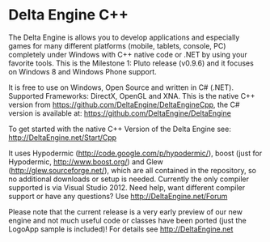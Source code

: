 Delta Engine C++
================

The Delta Engine is allows you to develop applications and especially games for many different platforms (mobile, tablets, console, PC) completely under Windows with C++ native code or .NET by using your favorite tools. This is the Milestone 1: Pluto release (v0.9.6) and it focuses on Windows 8 and Windows Phone support.

It is free to use on Windows, Open Source and written in C# (.NET). Supported Frameworks: DirectX, OpenGL and XNA. This is the native C++ version from https://github.com/DeltaEngine/DeltaEngineCpp, the C# version is available at: https://github.com/DeltaEngine/DeltaEngine

To get started with the native C++ Version of the Delta Engine see: http://DeltaEngine.net/Start/Cpp

It uses Hypodermic (http://code.google.com/p/hypodermic/), boost (just for Hypodermic, http://www.boost.org/) and Glew (http://glew.sourceforge.net/), which are all contained in the repository, so no additional downloads or setup is needed. Currently the only compiler supported is via Visual Studio 2012. Need help, want different compiler support or have any questions? Use http://DeltaEngine.net/Forum

Please note that the current release is a very early preview of our new engine and not much useful code or classes have been ported (just the LogoApp sample is included)! For details see http://DeltaEngine.net